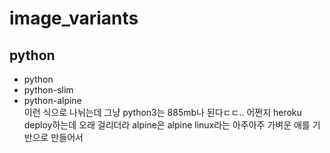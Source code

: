 # image_variants

## python 
- python
- python-slim
- python-alpine <br>
이런 식으로 나뉘는데 그냥 python3는 885mb나 된다ㄷㄷ.. 어쩐지 heroku deploy하는데 오래 걸리더라
alpine은 alpine linux라는 아주아주 가벼운 애를 기반으로 만들어서 